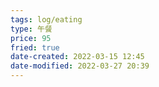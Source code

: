 ```yaml
---
tags: log/eating
type: 午餐
price: 95
fried: true
date-created: 2022-03-15 12:45
date-modified: 2022-03-27 20:39
---
```



